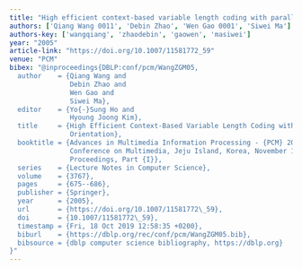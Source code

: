 ```yaml
---
title: "High efficient context-based variable length coding with parallel orientation"
authors: ['Qiang Wang 0011', 'Debin Zhao', 'Wen Gao 0001', 'Siwei Ma']
authors-key: ['wangqiang', 'zhaodebin', 'gaowen', 'masiwei']
year: "2005"
article-link: "https://doi.org/10.1007/11581772_59"
venue: "PCM"
bibex: "@inproceedings{DBLP:conf/pcm/WangZGM05,
  author    = {Qiang Wang and
               Debin Zhao and
               Wen Gao and
               Siwei Ma},
  editor    = {Yo{-}Sung Ho and
               Hyoung Joong Kim},
  title     = {High Efficient Context-Based Variable Length Coding with Parallel
               Orientation},
  booktitle = {Advances in Multimedia Information Processing - {PCM} 2005, 6th Pacific-Rim
               Conference on Multimedia, Jeju Island, Korea, November 13-16, 2005,
               Proceedings, Part {I}},
  series    = {Lecture Notes in Computer Science},
  volume    = {3767},
  pages     = {675--686},
  publisher = {Springer},
  year      = {2005},
  url       = {https://doi.org/10.1007/11581772\_59},
  doi       = {10.1007/11581772\_59},
  timestamp = {Fri, 18 Oct 2019 12:58:35 +0200},
  biburl    = {https://dblp.org/rec/conf/pcm/WangZGM05.bib},
  bibsource = {dblp computer science bibliography, https://dblp.org}
}"
---
```

